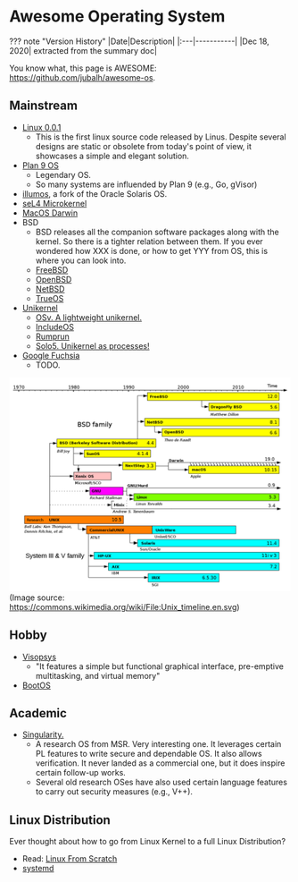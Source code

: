# Awesome Operating System

??? note "Version History"
	|Date|Description|
	|:---|-----------|
	|Dec 18, 2020| extracted from the summary doc|

You know what, this page is AWESOME: https://github.com/jubalh/awesome-os.

## Mainstream
- [Linux 0.0.1](https://github.com/lastweek/linux-0.01)
	- This is the first linux source code released by Linus.
	  Despite several designs are static
	  or obsolete from today's point of view, it showcases a simple and elegant solution.
- [Plan 9 OS](https://github.com/lastweek/source-plan9)
	- Legendary OS.
	- So many systems are influended by Plan 9 (e.g., Go, gVisor)
- [illumos](https://github.com/lastweek/source-illumos-gate), a fork of the Oracle Solaris OS.
- [seL4 Microkernel](https://github.com/lastweek/source-seL4)
- [MacOS Darwin](https://github.com/lastweek/source-darwin-xnu)
- BSD
	- BSD releases all the companion software packages along with the kernel.
	  So there is a tighter relation between them.
	  If you ever wondered how XXX is done, or how to get YYY from OS, this is where you can look into.
	- [FreeBSD](https://github.com/lastweek/source-freebsd)
	- [OpenBSD](https://github.com/openbsd/src)
	- [NetBSD](https://github.com/NetBSD/src)
	- [TrueOS](https://github.com/trueos/trueos)
- [Unikernel](http://unikernel.org/)
	- [OSv. A lightweight unikernel.](https://github.com/lastweek/source-osv)
	- [IncludeOS](https://github.com/lastweek/source-IncludeOS)
	- [Rumprun](https://github.com/lastweek/source-rumprun)
	- [Solo5. Unikernel as processes!](https://github.com/lastweek/source-solo5)
- [Google Fuchsia](https://fuchsia.dev/)
	- TODO.

![image_unix_timeline](../../images/unix_timeline.png)
(Image source: https://commons.wikimedia.org/wiki/File:Unix_timeline.en.svg)

## Hobby

- [Visopsys](https://visopsys.org/)
	- "It features a simple but functional graphical interface, pre-emptive multitasking, and virtual memory"
- [BootOS](https://github.com/nanochess/bootOS)

## Academic

- [Singularity.](https://github.com/lastweek/source-singularity)
	- A research OS from MSR. Very interesting one.
	  It leverages certain PL features to write secure and dependable OS.
	  It also allows verification. It never landed as a commercial one,
	  but it does inspire certain follow-up works.
	- Several old research OSes have also used certain language features
	to carry out security measures (e.g., V++).

## Linux Distribution

Ever thought about how to go from Linux Kernel to a full Linux Distribution?

- Read: [Linux From Scratch](http://www.linuxfromscratch.org/lfs/view/10.0/)
- [systemd](https://systemd.io/)
